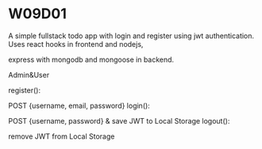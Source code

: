 # W09D01

A simple fullstack todo app with login and register using jwt authentication. Uses react hooks in frontend and nodejs, 

express with mongodb and mongoose in backend.


Admin&User 

register():

POST {username, email, password}
login():

POST {username, password} & save JWT to Local Storage
logout():

remove JWT from Local Storage

